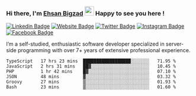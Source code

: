 ### Hi there, I'm <a href="https://teamartisans.com" target="_blank">Ehsan Bigzad</a> <img src="https://media.giphy.com/media/hvRJCLFzcasrR4ia7z/giphy.gif" width="25px"> Happy to see you here !

[![Linkedin Badge](https://img.shields.io/badge/-LinkedIn-0e76a8?style=flat-square&logo=Linkedin&logoColor=white)](https://linkedin.com/in/EhsanBigzad)
[![Website Badge](https://img.shields.io/badge/Website-3b5998?style=flat-square&logo=google-chrome&logoColor=white)](#)
[![Twitter Badge](https://img.shields.io/badge/-Twitter-00acee?style=flat-square&logo=Twitter&logoColor=white)](https://twitter.com/EhsanBigzad)
[![Instagram Badge](https://img.shields.io/badge/-Instagram-e4405f?style=flat-square&logo=Instagram&logoColor=white)](https://instagram.com/ehsanbigzad/)
[![Facebook Badge](https://img.shields.io/badge/-Facebook-0088cc?style=flat-square&logo=Facebook&logoColor=white)](https://facebook.com/EhsanBigzad7)

I’m a self-studied, enthusiastic software developer specialized in server-side programming with over 7+ years of extensive professional experience.

<!--START_SECTION:waka-->

```text
TypeScript   17 hrs 23 mins  ██████████████████░░░░░░░   71.95 %
JavaScript   2 hrs 31 mins   ██▓░░░░░░░░░░░░░░░░░░░░░░   10.45 %
PHP          1 hr 42 mins    █▓░░░░░░░░░░░░░░░░░░░░░░░   07.10 %
JSON         48 mins         ▓░░░░░░░░░░░░░░░░░░░░░░░░   03.32 %
Groovy       27 mins         ▒░░░░░░░░░░░░░░░░░░░░░░░░   01.93 %
Bash         23 mins         ▒░░░░░░░░░░░░░░░░░░░░░░░░   01.60 %
```

<!--END_SECTION:waka-->
